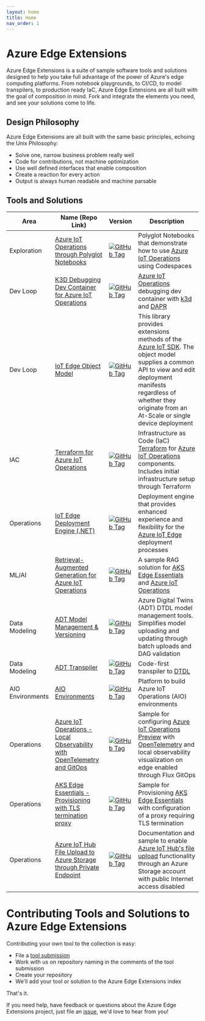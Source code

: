 ```yaml
---
layout: home
title: Home
nav_order: 1
---
```


# Azure Edge Extensions

Azure Edge Extensions is a suite of sample software tools and solutions designed to help you take full advantage of the power of Azure's
edge computing platforms. From notebook playgrounds, to CI/CD, to model transpilers, to production ready IaC, Azure
Edge Extensions are all built with the goal of composition in mind. Fork and integrate the elements you need, and see
your solutions come to life.

## Design Philosophy

Azure Edge Extensions are all built with the same basic principles, echoing the Unix Philosophy:

* Solve one, narrow business problem really well
* Code for contributions, not machine optimization
* Use well defined interfaces that enable composition
* Create a reaction for every action
* Output is always human readable and machine parsable

## Tools and Solutions

|  Area  |  Name (Repo Link)  |  Version  |  Description  |
|----|----|----|----|
|  Exploration  |  [Azure IoT Operations through Polyglot Notebooks](https://github.com/Azure-Samples/azure-edge-extensions-polyglotnotebook-aio)  | [![GitHub Tag](https://img.shields.io/github/v/tag/azure-samples/azure-edge-extensions-polyglotnotebook-aio?logo=github&label=version)](https://github.com/Azure-Samples/azure-edge-extensions-polyglotnotebook-aio/tags) |  Polyglot Notebooks that demonstrate how to use [Azure IoT Operations](https://learn.microsoft.com/en-us/azure/iot-operations/get-started/overview-iot-operations) using Codespaces  |
|  Dev Loop  |  [K3D Debugging Dev Container for Azure IoT Operations](https://github.com/Azure-Samples/azure-edge-extensions-aio-dapr-net-devcontainer-k3d)  |  [![GitHub Tag](https://img.shields.io/github/v/tag/Azure-Samples/azure-edge-extensions-aio-dapr-net-devcontainer-k3d?logo=github&label=version)](https://github.com/Azure-Samples/azure-edge-extensions-aio-dapr-net-devcontainer-k3d/tags)  |  [Azure IoT Operations](https://learn.microsoft.com/en-us/azure/iot-operations/get-started/overview-iot-operations) debugging dev container with [k3d](https://k3d.io/) and [DAPR](https://dapr.io/)  |
|  Dev Loop  |  [IoT Edge Object Model](https://github.com/Azure-Samples/azure-edge-extensions-iotedge-objectmodel-dotnet)  |  [![GitHub Tag](https://img.shields.io/github/v/tag/azure-samples/azure-edge-extensions-iotedge-objectmodel-dotnet?logo=github&label=version)](https://github.com/Azure-Samples/azure-edge-extensions-iotedge-objectmodel-dotnet/tags)  |  This library provides extensions methods of the [Azure IoT SDK](https://learn.microsoft.com/en-us/azure/iot/iot-sdks). The object model supplies a common API to view and edit deployment manifests regardless of whether they originate from an At-Scale or single device deployment  |
|  IAC  |  [Terraform for Azure IoT Operations](https://github.com/Azure-Samples/azure-edge-extensions-aio-iac-terraform)  | [![GitHub Tag](https://img.shields.io/github/v/tag/azure-samples/azure-edge-extensions-aio-iac-terraform?logo=github&label=version)](https://github.com/Azure-Samples/azure-edge-extensions-aio-iac-terraform/tags) |  Infrastructure as Code (IaC) [Terraform](https://www.terraform.io/) for [Azure IoT Operations](https://learn.microsoft.com/en-us/azure/iot-operations/get-started/overview-iot-operations) components. Includes initial infrastructure setup through Terraform  |
|  Operations  |  [IoT Edge Deployment Engine (.NET)](https://github.com/Azure-Samples/azure-edge-extensions-iotedge-deploymentengine-dotnet)  | [![GitHub Tag](https://img.shields.io/github/v/tag/azure-samples/azure-edge-extensions-iotedge-deploymentengine-dotnet?logo=github&label=version)](https://github.com/Azure-Samples/azure-edge-extensions-iotedge-deploymentengine-dotnet/tags) |  Deployment engine that provides enhanced experience and flexibility for the [Azure IoT Edge](https://learn.microsoft.com/en-us/azure/iot-edge/about-iot-edge) deployment processes  |
|  ML/AI  |  [Retrieval-Augmented Generation for Azure IoT Operations](https://github.com/Azure-Samples/azure-edge-extensions-retrieval-augmented-generation)  | [![GitHub Tag](https://img.shields.io/github/v/tag/azure-samples/azure-edge-extensions-retrieval-augmented-generation?logo=github&label=version)](https://github.com/Azure-Samples/azure-edge-extensions-retrieval-augmented-generation/tags) |  A sample RAG solution for [AKS Edge Essentials](https://learn.microsoft.com/en-us/azure/aks/hybrid/aks-edge-overview) and [Azure IoT Operations](https://learn.microsoft.com/en-us/azure/iot-operations/get-started/overview-iot-operations)  |
|  Data Modeling  |  [ADT Model Management & Versioning](https://github.com/Azure-Samples/azure-edge-extensions-adt-modelmgmt) | [![GitHub Tag](https://img.shields.io/github/v/tag/azure-samples/azure-edge-extensions-adt-modelmgmt?logo=github&label=version)](https://github.com/Azure-Samples/azure-edge-extensions-adt-modelmgmt/tags) |  Azure Digital Twins (ADT) DTDL model management tools. Simplifies model uploading and updating through batch uploads and DAG validation  |
|  Data Modeling  |  [ADT Transpiler](https://github.com/Azure-Samples/azure-edge-extensions-adt-transpiler) | [![GitHub Tag](https://img.shields.io/github/v/tag/Azure-Samples/azure-edge-extensions-adt-transpiler?logo=github&label=version)](https://github.com/Azure-Samples/azure-edge-extensions-adt-transpiler/tags) |  Code-first transpiler to [DTDL](https://learn.microsoft.com/en-us/azure/digital-twins/concepts-models#digital-twin-definition-language-dtdl-for-models)  |
|  AIO Environments  |  [AIO Environments](https://github.com/Azure-Samples/azure-edge-extensions-aio-environments) | [![GitHub Tag](https://img.shields.io/github/v/tag/azure-samples/azure-edge-extensions-aio-environments?logo=github&label=version)](https://github.com/Azure-Samples/azure-edge-extensions-aio-environments/tags) |  Platform to build Azure IoT Operations (AIO) environments  |
|  Operations  |  [Azure IoT Operations - Local Observability with OpenTelemetry and GitOps](https://github.com/Azure-Samples/azure-edge-extensions-aio-observability-gitops)  | [![GitHub Tag](https://img.shields.io/github/v/tag/azure-samples/azure-edge-extensions-aio-observability-gitops?logo=github&label=version)](https://github.com/Azure-Samples/azure-edge-extensions-aio-observability-gitops/tags) |  Sample for configuring [Azure IoT Operations Preview](https://learn.microsoft.com/en-us/azure/iot-operations/get-started/overview-iot-operations) with [OpenTelemetry](https://opentelemetry.io/docs/what-is-opentelemetry/) and local observability visualization on edge enabled through Flux GitOps |
|  Operations  |  [AKS Edge Essentials - Provisioning with TLS termination proxy](https://github.com/Azure-Samples/azure-edge-extensions-aksee-proxy-certs)  | [![GitHub Tag](https://img.shields.io/github/v/tag/azure-samples/azure-edge-extensions-aksee-proxy-certs?logo=github&label=version)](https://github.com/Azure-Samples/azure-edge-extensions-aksee-proxy-certs/tags) |  Sample for Provisioning [AKS Edge Essentials](https://learn.microsoft.com/en-us/azure/aks/hybrid/aks-edge-overview) with configuration of a proxy requiring TLS termination |
|  Operations  |  [Azure IoT Hub File Upload to Azure Storage through Private Endpoint](https://github.com/Azure-Samples/azure-edge-extensions-iothub-fileupload-privatelink)  | [![GitHub Tag](https://img.shields.io/github/v/tag/azure-samples/azure-edge-extensions-iothub-fileupload-privatelink?logo=github&label=version)](https://github.com/Azure-Samples/azure-edge-extensions-iothub-fileupload-privatelink/tags) |  Documentation and sample to enable [Azure IoT Hub's file upload](https://learn.microsoft.com/azure/iot-hub/iot-hub-devguide-file-upload) functionality through an Azure Storage account with public Internet access disabled |

# Contributing Tools and Solutions to Azure Edge Extensions

Contributing your own tool to the collection is easy:

* File a [tool submission](https://github.com/Azure-Samples/azure-edge-extensions/issues/new?template=TOOL_SUBMISSION.md)
* Work with us on repository naming in the comments of the tool submission
* Create your repository
* We'll add your tool or solution to the Azure Edge Extensions index

That's it.

If you need help, have feedback or questions about the Azure Edge Extensions project, just file an [issue](https://github.com/Azure-Samples/azure-edge-extensions/issues), we'd love to hear from you! 

